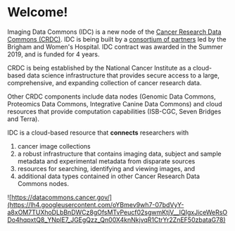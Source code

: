 # Welcome!

Imaging Data Commons \(IDC\) is a new node of the [Cancer Research Data Commons \(CRDC\)](https://datacommons.cancer.gov/). IDC is being built by a [consortium of partners](https://imagingdatacommons.github.io/team/) led by the Brigham and Women's Hospital. IDC contract was awarded in the Summer 2019, and is funded for 4 years.

CRDC is being established by the National Cancer Institute as a cloud-based data science infrastructure that provides secure access to a large, comprehensive, and expanding collection of cancer research data. 

Other CRDC components include data nodes \(Genomic Data Commons, Proteomics Data Commons, Integrative Canine Data Commons\) and cloud resources that provide computation capabilities \(ISB-CGC, Seven Bridges and Terra\).

IDC is a cloud-based resource that **connects** researchers with 

1. cancer image collections
2. a robust infrastructure that contains imaging data, subject and sample metadata and experimental metadata from disparate sources
3. resources for searching, identifying and viewing images, and
4. additional data types contained in other Cancer Research Data Commons nodes.

![https://datacommons.cancer.gov/](https://lh4.googleusercontent.com/oYBmev9wh7-07bdVyY-a8xOM7TUXhoDLbBnDWCz8gOfsMTvPeucf02sgwmKtjV__lQIgxJiceWeRsODo4hqpxtQ8_YNplE7_JGEgQzz_Qn00X4knNkjvqR1CtrYr2ZnEF50zbataG78)

